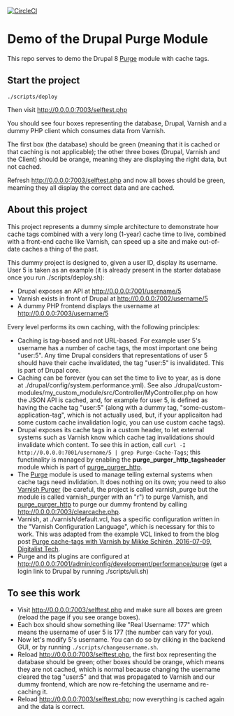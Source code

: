 [![CircleCI](https://circleci.com/gh/dcycle/drupal-purge-demo.svg?style=svg)](https://circleci.com/gh/dcycle/drupal-purge-demo)

Demo of the Drupal Purge Module
=====

This repo serves to demo the Drupal 8 [Purge](https://www.drupal.org/project/purge) module with cache tags.

Start the project
-----

    ./scripts/deploy

Then visit http://0.0.0.0:7003/selftest.php

You should see four boxes representing the database, Drupal, Varnish and a dummy PHP client which consumes data from Varnish.

The first box (the database) should be green (meaning that it is cached or that caching is not applicable); the other three boxes (Drupal, Varnish and the Client) should be orange, meaning they are displaying the right data, but not cached.

Refresh http://0.0.0.0:7003/selftest.php and now all boxes should be green, meaming they all display the correct data and are cached.

About this project
-----

This project represents a dummy simple architecture to demonstrate how cache tags combined with a very long (1-year) cache time to live, combined with a front-end cache like Varnish, can speed up a site and make out-of-date caches a thing of the past.

This dummy project is designed to, given a user ID, display its username. User 5 is taken as an example (it is already present in the starter database once you run ./scripts/deploy.sh):

* Drupal exposes an API at http://0.0.0.0:7001/username/5
* Varnish exists in front of Drupal at http://0.0.0.0:7002/username/5
* A dummy PHP frontend displays the username at http://0.0.0.0:7003/username/5

Every level performs its own caching, with the following principles:

* Caching is tag-based and not URL-based. For example user 5's username has a number of cache tags, the most important one being "user:5". Any time Drupal considers that representations of user 5 should have their cache invalidated, the tag "user:5" is invalidated. This is part of Drupal core.
* Caching can be forever (you can set the time to live to year, as is done at ./drupal/config/system.performance.yml). See also ./drupal/custom-modules/my_custom_module/src/Controller/MyController.php on how the JSON API is cached, and, for example for user 5, is defined as having the cache tag "user:5" (along with a dummy tag, "some-custom-application-tag", which is not actually used, but, if your applicaiton had some custom cache invalidation logic, you can use custom cache tags).
* Drupal exposes its cache tags in a custom header, to let external systems such as Varnish know which cache tag invalidations should invalidate which content. To see this in action, call `curl -I http://0.0.0.0:7001/username/5 | grep Purge-Cache-Tags`; this functinality is managed by enabling the **purge_purger_http_tagsheader** module which is part of [purge_purger_http](https://drupal.org/project/purge_purger_http).
* The [Purge](https://drupal.org/project/purge) module is used to manage telling external systems when cache tags need invlidation. It does nothing on its own; you need to also [Varnish Purger](https://www.drupal.org/project/varnish_purge) (be careful, the project is called varnish_purge but the module is called varnish_purger with an "r") to purge Varnish, and [purge_purger_http](https://www.drupal.org/project/purge_purger_http) to purge our dummy frontend by calling http://0.0.0.0:7003/clearcache.php.
* Varnish, at ./varnish/default.vcl, has a specific configuration written in the "Varnish Configuration Language", which is necessary for this to work. This was adapted from the example VCL linked to from the blog post [Purge cache-tags with Varnish by Mikke Schirén, 2016-07-09, Digitalist Tech](https://digitalist-tech.se/blogg/purge-cachetags-varnish).
* Purge and its plugins are configured at http://0.0.0.0:7001/admin/config/development/performance/purge (get a login link to Drupal by running ./scripts/uli.sh)

To see this work
-----

* Visit http://0.0.0.0:7003/selftest.php and make sure all boxes are green (reload the page if you see orange boxes).
* Each box should show something like "Real Username: 177" which means the username of user 5 is 177 (the number can vary for you).
* Now let's modify 5's username. You can do so by cliking in the backend GUI, or by running `./scripts/changeusername.sh`.
* Reload http://0.0.0.0:7003/selftest.php, the first box representing the database should be green; other boxes should be orange, which means they are not cached, which is normal because changing the username cleared the tag "user:5" and that was propagated to Varnish and our dummy frontend, which are now re-fetching the username and re-caching it.
* Reload http://0.0.0.0:7003/selftest.php; now everything is cached again and the data is correct.

